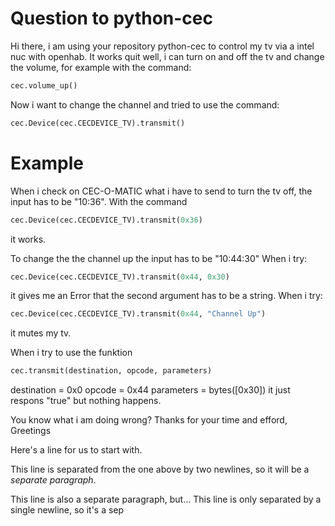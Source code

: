 # Question to python-cec

Hi there,
i am using your repository python-cec to control my tv via a intel nuc with openhab. It works quit well, i can turn on and off the tv and change the volume, for example with the command:
```python
cec.volume_up()
```
Now i want to change the channel and tried to use the command:
```python
cec.Device(cec.CECDEVICE_TV).transmit()
```

# Example
When i check on CEC-O-MATIC what i have to send to turn the tv off, the input has to be "10:36". With the command
```python
cec.Device(cec.CECDEVICE_TV).transmit(0x36)
```
it works.

To change the the channel up the input has to be "10:44:30"
When i try:
```python
cec.Device(cec.CECDEVICE_TV).transmit(0x44, 0x30)
```
it gives me an Error that the second argument has to be a string.
When i try:
```python
cec.Device(cec.CECDEVICE_TV).transmit(0x44, "Channel Up")
```
it mutes my tv.


When i try to use the funktion 
```python
cec.transmit(destination, opcode, parameters)
```
destination = 0x0
opcode = 0x44
parameters = bytes([0x30])
it just respons "true" but nothing happens.

You know what i am doing wrong? Thanks for your time and efford, Greetings

Here's a line for us to start with.

This line is separated from the one above by two newlines, so it will be a *separate paragraph*.

This line is also a separate paragraph, but...
This line is only separated by a single newline, so it's a sep

